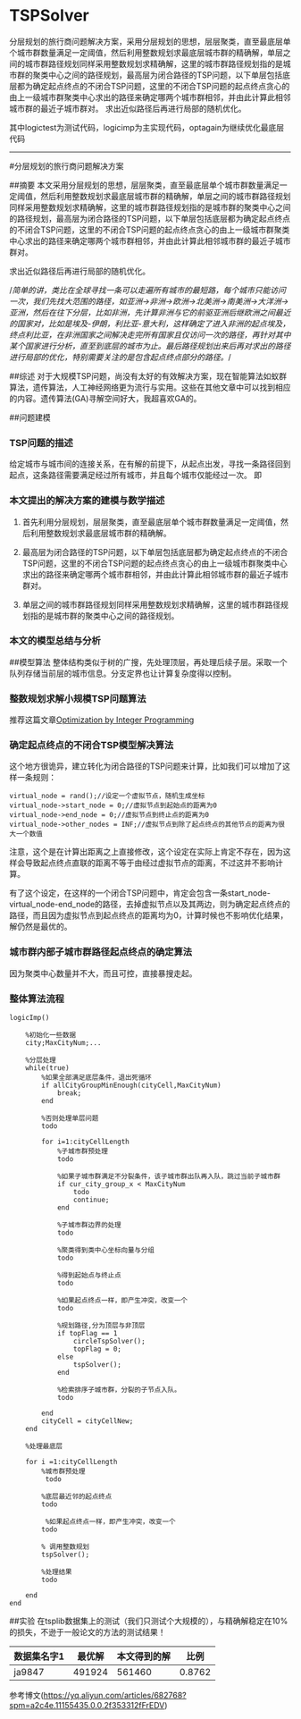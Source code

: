 # TSPSolver
分层规划的旅行商问题解决方案，采用分层规划的思想，层层聚类，直至最底层单个城市群数量满足一定阈值，然后利用整数规划求最底层城市群的精确解，单层之间的城市群路径规划同样采用整数规划求精确解，这里的城市群路径规划指的是城市群的聚类中心之间的路径规划，最高层为闭合路径的TSP问题，以下单层包括底层都为确定起点终点的不闭合TSP问题，这里的不闭合TSP问题的起点终点贪心的由上一级城市群聚类中心求出的路径来确定哪两个城市群相邻，并由此计算此相邻城市群的最近子城市群对。  求出近似路径后再进行局部的随机优化。

其中logictest为测试代码，logicimp为主实现代码，optagain为继续优化最底层代码

---

#分层规划的旅行商问题解决方案


##摘要
本文采用分层规划的思想，层层聚类，直至最底层单个城市群数量满足一定阈值，然后利用整数规划求最底层城市群的精确解，单层之间的城市群路径规划同样采用整数规划求精确解，这里的城市群路径规划指的是城市群的聚类中心之间的路径规划，最高层为闭合路径的TSP问题，以下单层包括底层都为确定起点终点的不闭合TSP问题，这里的不闭合TSP问题的起点终点贪心的由上一级城市群聚类中心求出的路径来确定哪两个城市群相邻，并由此计算此相邻城市群的最近子城市群对。

求出近似路径后再进行局部的随机优化。

/*简单的讲，类比在全球寻找一条可以走遍所有城市的最短路，每个城市只能访问一次，我们先找大范围的路径，如亚洲->非洲->欧洲->北美洲->南美洲->大洋洲->亚洲，然后在往下分层，比如非洲，先计算非洲与它的前驱亚洲后继欧洲之间最近的国家对，比如是埃及-伊朗，利比亚-意大利，这样确定了进入非洲的起点埃及，终点利比亚，在非洲国家之间解决走完所有国家且仅访问一次的路径，再针对其中某个国家进行分析，直至到底层的城市为止。最后路径规划出来后再对求出的路径进行局部的优化，特别需要关注的是包含起点终点部分的路径。*/


##综述
对于大规模TSP问题，尚没有太好的有效解决方案，现在智能算法如蚁群算法，遗传算法，人工神经网络更为流行与实用。这些在其他文章中可以找到相应的内容。遗传算法(GA)寻解空间好大，我超喜欢GA的。


##问题建模
### TSP问题的描述
给定城市与城市间的连接关系，在有解的前提下，从起点出发，寻找一条路径回到起点，这条路径需要满足经过所有城市，并且每个城市仅能经过一次。
即

### 本文提出的解决方案的建模与数学描述
1. 首先利用分层规划，层层聚类，直至最底层单个城市群数量满足一定阈值，然后利用整数规划求最底层城市群的精确解。

2. 最高层为闭合路径的TSP问题，以下单层包括底层都为确定起点终点的不闭合TSP问题，这里的不闭合TSP问题的起点终点贪心的由上一级城市群聚类中心求出的路径来确定哪两个城市群相邻，并由此计算此相邻城市群的最近子城市群对。

3. 单层之间的城市群路径规划同样采用整数规划求精确解，这里的城市群路径规划指的是城市群的聚类中心之间的路径规划。




### 本文的模型总结与分析

##模型算法
整体结构类似于树的广搜，先处理顶层，再处理后续子层。采取一个队列存储当前层的城市信息。分支定界也让计算复杂度得以控制。

### 整数规划求解小规模TSP问题算法
推荐这篇文章[Optimization by Integer Programming](http://www.science4all.org/article/integer-programming/)

### 确定起点终点的不闭合TSP模型解决算法
这个地方很诡异，建立转化为闭合路径的TSP问题来计算，比如我们可以增加了这样一条规则：
```
virtual_node = rand();//设定一个虚拟节点，随机生成坐标
virtual_node->start_node = 0;//虚拟节点到起始点的距离为0
virtual_node->end_node = 0;//虚拟节点到终止点的距离为0
virtual_node->other_nodes = INF;//虚拟节点到除了起点终点的其他节点的距离为很大一个数值
```
注意，这个是在计算出距离之上直接修改，这个设定在实际上肯定不存在，因为这样会导致起点终点直联的距离不等于由经过虚拟节点的距离，不过这并不影响计算。

有了这个设定，在这样的一个闭合TSP问题中，肯定会包含一条start_node-virtual_node-end_node的路径，去掉虚拟节点以及其两边，则为确定起点终点的路径，而且因为虚拟节点到起点终点的距离均为0，计算时候也不影响优化结果，解仍然是最优的。


### 城市群内部子城市群路径起点终点的确定算法
因为聚类中心数量并不大，而且可控，直接暴搜走起。

### 整体算法流程

```
logicImp()
 
    %初始化一些数据
    city;MaxCityNum;...
    
    %分层处理
    while(true)
        %如果全部满足底层条件，退出死循环
        if allCityGroupMinEnough(cityCell,MaxCityNum)
            break;
        end
        
        %否则处理单层问题
        todo

        for i=1:cityCellLength
            %子城市群预处理
            todo

            %如果子城市群满足不分裂条件，该子城市群出队再入队，跳过当前子城市群
            if cur_city_group_x < MaxCityNum
                todo
                continue;
            end
            
            %子城市群边界的处理
            todo
            
            %聚类得到类中心坐标向量与分组
            todo
            
            %得到起始点与终止点
            todo

            %如果起点终点一样，即产生冲突，改变一个
            todo
            
            %规划路径,分为顶层与非顶层
            if topFlag == 1
                circleTspSolver();
                topFlag = 0;
            else
                tspSolver();
            end
            
            %检索排序子城市群，分裂的子节点入队。
            todo
             
        end
        cityCell = cityCellNew;
    end
    
    %处理最底层
    
    for i =1:cityCellLength
        %城市群预处理
         todo
        
        %底层最近邻的起点终点
        todo

         %如果起点终点一样，即产生冲突，改变一个
        todo
        
        % 调用整数规划
        tspSolver();
        
        %处理结果
        todo

    end
end
```

##实验
在tsplib数据集上的测试（我们只测试个大规模的），与精确解稳定在10%的损失，不逊于一般论文的方法的测试结果！

数据集名字1 | 最优解 | 本文得到的解   | 比例
------- | ------- | -------   | ------- 
 ja9847| 491924 | 561460 | 0.8762


参考博文(https://yq.aliyun.com/articles/682768?spm=a2c4e.11155435.0.0.2f353312fFrEDV)




